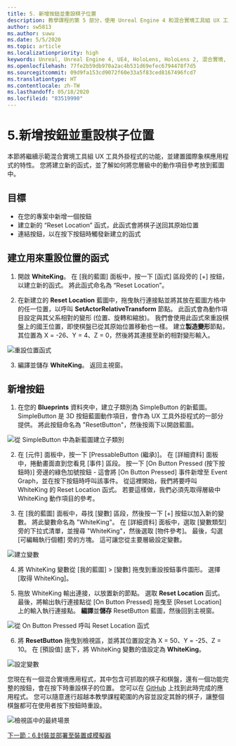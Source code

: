 ```yaml
---
title: 5. 新增按鈕並重設棋子位置
description: 教學課程的第 5 部分，使用 Unreal Engine 4 和混合實境工具組 UX 工具外掛程式來建置簡單的國際象棋應用程式
author: sw5813
ms.author: suwu
ms.date: 5/5/2020
ms.topic: article
ms.localizationpriority: high
keywords: Unreal, Unreal Engine 4, UE4, HoloLens, HoloLens 2, 混合實境, 教學課程, 開始使用, mrtk, uxt, UX 工具, 文件
ms.openlocfilehash: 77fe2b59db970a2ac4b531d69efec6794478f7d5
ms.sourcegitcommit: 09d9fa153cd9072f60e33a5f83ced8167496fcd7
ms.translationtype: HT
ms.contentlocale: zh-TW
ms.lasthandoff: 05/18/2020
ms.locfileid: "83519990"
---
```

# <a name="5-adding-a-button--resetting-piece-locations"></a>5.新增按鈕並重設棋子位置

本節將繼續示範混合實境工具組 UX 工具外掛程式的功能，並建置國際象棋應用程式的特性。 您將建立新的函式，並了解如何將您層級中的動作項目參考放到藍圖中。

## <a name="objectives"></a>目標

* 在您的專案中新增一個按鈕
* 建立新的 “Reset Location” 函式，此函式會將棋子送回其原始位置
* 連結按鈕，以在按下按鈕時觸發新建立的函式

## <a name="create-a-function-to-reset-location"></a>建立用來重設位置的函式

1.  開啟 **WhiteKing**。 在 [我的藍圖] 面板中，按一下 [函式] 區段旁的 [+] 按鈕，以建立新的函式。 將此函式命名為 “Reset Location”。 

2.  在新建立的 **Reset Location** 藍圖中，拖曳執行連接點並將其放在藍圖方格中的任一位置，以呼叫 **SetActorRelativeTransform** 節點。 此函式會為動作項目設定與其父系相對的變形 (位置、旋轉和縮放)。 我們會使用此函式來重設棋盤上的國王位置，即使棋盤已從其原始位置移動也一樣。 建立**製造變形**節點，其位置為 X = -26、Y = 4、Z = 0，然後將其連接至新的相對變形輸入。 

![重設位置函式](images/unreal-uxt/5-function.PNG)

3.  編譯並儲存 **WhiteKing**。 返回主視窗。 

## <a name="add-a-button"></a>新增按鈕

1.  在您的 **Blueprints** 資料夾中，建立子類別為 SimpleButton 的新藍圖。 SimpleButton 是 3D 按鈕藍圖動作項目，會作為 UX 工具外掛程式的一部分提供。 將此按鈕命名為 "ResetButton"，然後按兩下以開啟藍圖。 

![從 SimpleButton 中為新藍圖建立子類別](images/unreal-uxt/5-subclass.PNG)

2.  在 [元件] 面板中，按一下 [PressableButton (繼承)]。 在 [詳細資料] 面板中，捲動畫面直到您看見 [事件] 區段。 按一下 [On Button Pressed (按下按鈕時)] 旁邊的綠色加號按鈕 - 這會將 [On Button Pressed] 事件新增至 Event Graph，並在按下按鈕時呼叫該事件。 從這裡開始，我們將要呼叫 WhiteKing 的 Reset Location 函式。 若要這樣做，我們必須先取得層級中 WhiteKing 動作項目的參考。 

3.  在 [我的藍圖] 面板中，尋找 [變數] 區段，然後按一下 [+] 按鈕以加入新的變數。 將此變數命名為 "WhiteKing"。 在 [詳細資料] 面板中，選取 [變數類型] 旁的下拉式清單，並搜尋 "WhiteKing"，然後選取 [物件參考]。 最後，勾選 [可編輯執行個體] 旁的方塊。 這可讓您從主要層級設定變數。 

![建立變數](images/unreal-uxt/5-var.PNG)

4.  將 WhiteKing 變數從 [我的藍圖] > [變數] 拖曳到重設按鈕事件圖形。 選擇 [取得 WhiteKing]。 

5.  拖放 WhiteKing 輸出連接，以放置新的節點。 選取 **Reset Location** 函式。 最後，將輸出執行連接點從 [On Button Pressed] 拖曳至 [Reset Location] 上的輸入執行連接點。 **編譯**並**儲存** ResetButton 藍圖，然後回到主視窗。 

![從 On Button Pressed 呼叫 Reset Location 函式](images/unreal-uxt/5-callresetloc.PNG)

6.  將 **ResetButton** 拖曳到檢視區，並將其位置設定為 X = 50、Y = -25、Z = 10。 在 [預設值] 底下，將 WhiteKing 變數的值設定為 **WhiteKing**。

![設定變數](images/unreal-uxt/5-buttonlevel.PNG)

您現在有一個混合實境應用程式，其中包含可抓取的棋子和棋盤，還有一個功能完整的按鈕，會在按下時重設棋子的位置。 您可以在 [GitHub](https://github.com/microsoft/MixedReality-Unreal-Samples/tree/master/ChessApp) 上找到此時完成的應用程式。 您可以隨意進行超越本教學課程範圍的內容並設定其餘的棋子，讓整個棋盤都可在使用者按下按鈕時重設。

![檢視區中的最終場景](images/unreal-uxt/5-endscene.PNG)

[下一節：6.封裝並部署至裝置或模擬器](unreal-uxt-ch6.md)
